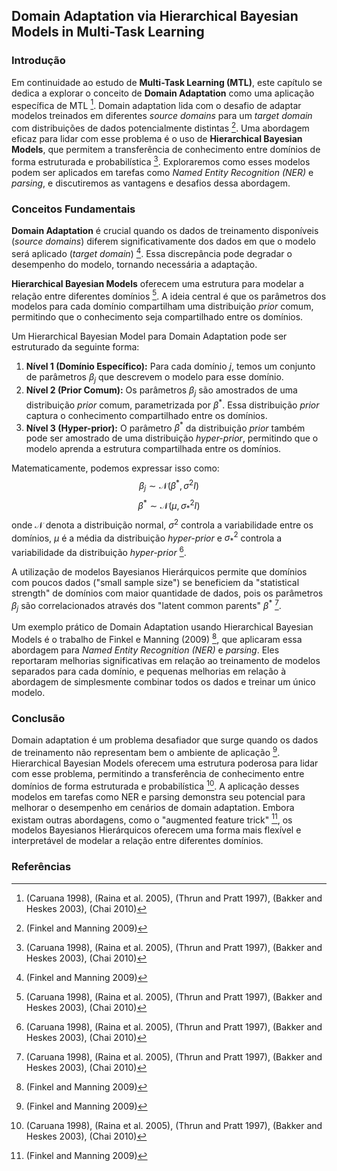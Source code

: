 ## Domain Adaptation via Hierarchical Bayesian Models in Multi-Task Learning

### Introdução
Em continuidade ao estudo de **Multi-Task Learning (MTL)**, este capítulo se dedica a explorar o conceito de **Domain Adaptation** como uma aplicação específica de MTL [^296]. Domain adaptation lida com o desafio de adaptar modelos treinados em diferentes *source domains* para um *target domain* com distribuições de dados potencialmente distintas [^297]. Uma abordagem eficaz para lidar com esse problema é o uso de **Hierarchical Bayesian Models**, que permitem a transferência de conhecimento entre domínios de forma estruturada e probabilística [^296]. Exploraremos como esses modelos podem ser aplicados em tarefas como *Named Entity Recognition (NER)* e *parsing*, e discutiremos as vantagens e desafios dessa abordagem.

### Conceitos Fundamentais
**Domain Adaptation** é crucial quando os dados de treinamento disponíveis (*source domains*) diferem significativamente dos dados em que o modelo será aplicado (*target domain*) [^297]. Essa discrepância pode degradar o desempenho do modelo, tornando necessária a adaptação.

**Hierarchical Bayesian Models** oferecem uma estrutura para modelar a relação entre diferentes domínios [^296]. A ideia central é que os parâmetros dos modelos para cada domínio compartilham uma distribuição *prior* comum, permitindo que o conhecimento seja compartilhado entre os domínios.

Um Hierarchical Bayesian Model para Domain Adaptation pode ser estruturado da seguinte forma:
1. **Nível 1 (Domínio Específico):** Para cada domínio $j$, temos um conjunto de parâmetros $\beta_j$ que descrevem o modelo para esse domínio.
2. **Nível 2 (Prior Comum):** Os parâmetros $\beta_j$ são amostrados de uma distribuição *prior* comum, parametrizada por $\beta^*$. Essa distribuição *prior* captura o conhecimento compartilhado entre os domínios.
3. **Nível 3 (Hyper-prior):** O parâmetro $\beta^*$ da distribuição *prior* também pode ser amostrado de uma distribuição *hyper-prior*, permitindo que o modelo aprenda a estrutura compartilhada entre os domínios.

Matematicamente, podemos expressar isso como:
$$ \beta_j \sim \mathcal{N}(\beta^*, \sigma^2I) $$
$$ \beta^* \sim \mathcal{N}(\mu, \sigma_*^2I) $$
onde $\mathcal{N}$ denota a distribuição normal, $\sigma^2$ controla a variabilidade entre os domínios, $\mu$ é a média da distribuição *hyper-prior* e $\sigma_*^2$ controla a variabilidade da distribuição *hyper-prior* [^296].

A utilização de modelos Bayesianos Hierárquicos permite que domínios com poucos dados ("small sample size") se beneficiem da "statistical strength" de domínios com maior quantidade de dados, pois os parâmetros $\beta_j$ são correlacionados através dos "latent common parents" $\beta^*$ [^296].

Um exemplo prático de Domain Adaptation usando Hierarchical Bayesian Models é o trabalho de Finkel e Manning (2009) [^297], que aplicaram essa abordagem para *Named Entity Recognition (NER)* e *parsing*. Eles reportaram melhorias significativas em relação ao treinamento de modelos separados para cada domínio, e pequenas melhorias em relação à abordagem de simplesmente combinar todos os dados e treinar um único modelo.

### Conclusão
Domain adaptation é um problema desafiador que surge quando os dados de treinamento não representam bem o ambiente de aplicação [^297]. Hierarchical Bayesian Models oferecem uma estrutura poderosa para lidar com esse problema, permitindo a transferência de conhecimento entre domínios de forma estruturada e probabilística [^296]. A aplicação desses modelos em tarefas como NER e parsing demonstra seu potencial para melhorar o desempenho em cenários de domain adaptation.  Embora existam outras abordagens, como o "augmented feature trick" [^297], os modelos Bayesianos Hierárquicos oferecem uma forma mais flexível e interpretável de modelar a relação entre diferentes domínios.

### Referências
[^296]:  (Caruana 1998), (Raina et al. 2005), (Thrun and Pratt 1997), (Bakker and Heskes 2003), (Chai 2010)
[^297]: (Finkel and Manning 2009)

<!-- END -->